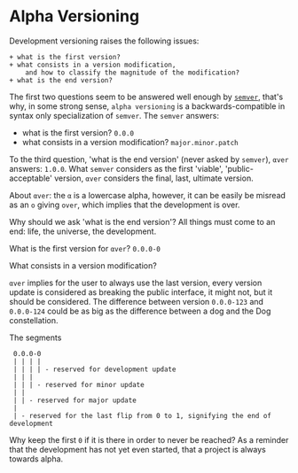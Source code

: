 # Alpha Versioning


Development versioning raises the following issues:

```
+ what is the first version?
+ what consists in a version modification,
    and how to classify the magnitude of the modification?
+ what is the end version?
```

The first two questions seem to be answered well enough by [`semver`](https://github.com/semver/semver), that's why, in some strong sense, `alpha versioning` is a backwards-compatible in syntax only specialization of `semver`. The `semver` answers:

+ what is the first version? `0.0.0`
+ what consists in a version modification? `major.minor.patch`

To the third question, 'what is the end version' (never asked by `semver`), `αver` answers: `1.0.0`. What `semver` considers as the first 'viable', 'public-acceptable' version, `αver` considers the final, last, ultimate version.


About `αver`: the `α` is a lowercase alpha, however, it can be easily be misread as an `o` giving `over`, which implies that the development is over.


Why should we ask 'what is the end version'? All things must come to an end: life, the universe, the development.


What is the first version for `αver`? `0.0.0-0`

What consists in a version modification?

`αver` implies for the user to always use the last version, every version update is considered as breaking the public interface, it might not, but it should be considered. The difference between version `0.0.0-123` and `0.0.0-124` could be as big as the difference between a dog and the Dog constellation.

The segments

```
 0.0.0-0
 | | | |
 | | | | - reserved for development update
 | | |
 | | | - reserved for minor update
 | |
 | | - reserved for major update
 |
 | - reserved for the last flip from 0 to 1, signifying the end of development
```


Why keep the first `0` if it is there in order to never be reached? As a reminder that the development has not yet even started, that a project is always towards alpha.
